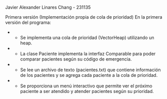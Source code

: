 Javier Alexander Linares Chang - 231135

Primera versión (Implementación propia de cola de prioridad)
En la primera versión del programa:

* - Se implementa una cola de prioridad (VectorHeap) utilizando un heap.
* - La clase Paciente implementa la interfaz Comparable para poder comparar pacientes según su código de emergencia.
* - Se lee un archivo de texto (pacientes.txt) que contiene información de los pacientes y se agrega cada paciente a la cola de prioridad.
* - Se proporciona un menú interactivo que permite ver el próximo paciente a ser atendido y atender pacientes según su prioridad.
